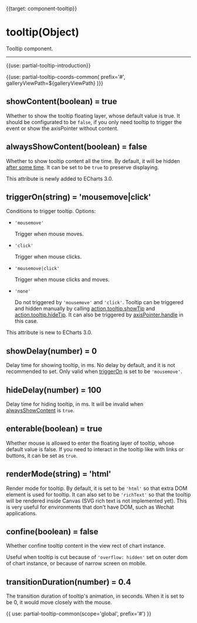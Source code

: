 
{{target: component-tooltip}}

# tooltip(Object)

Tooltip component.

---

{{use: partial-tooltip-introduction}}

{{use: partial-tooltip-coords-common(
    prefix='#',
    galleryViewPath=${galleryViewPath}
)}}

## showContent(boolean) = true

Whether to show the tooltip floating layer, whose default value is true. It should be configurated to be `false`, if you only need tooltip to trigger the event or show the axisPointer without content.

## alwaysShowContent(boolean) = false

Whether to show tooltip content all the time. By default, it will be hidden [after some time](~tooltip.hideDelay). It can be set to be `true` to preserve displaying.

This attribute is newly added to ECharts 3.0.

## triggerOn(string) = 'mousemove|click'

Conditions to trigger tooltip. Options:

+ `'mousemove'`

    Trigger when mouse moves.

+ `'click'`

    Trigger when mouse clicks.

+ `'mousemove|click'`

    Trigger when mouse clicks and moves.

+ `'none'`

    Do not triggered by `'mousemove'` and `'click'`. Tooltip can be triggered and hidden manually by calling [action.tooltip.showTip](api.html#action.tooltip.showTip) and [action.tooltip.hideTip](api.html#action.tooltip.hideTip). It can also be triggered by [axisPointer.handle](~xAxis.axisPointer.handle) in this case.

This attribute is new to ECharts 3.0.

## showDelay(number) = 0

Delay time for showing tooltip, in ms. No delay by default, and it is not recommended to set. Only valid when [triggerOn](~tooltip.triggerOn) is set to be `'mousemove'`.

## hideDelay(number) = 100

Delay time for hiding tooltip, in ms. It will be invalid when [alwaysShowContent](~tooltip.alwaysShowContent) is `true`.

## enterable(boolean) = true

Whether mouse is allowed to enter the floating layer of tooltip, whose default value is false. If you need to interact in the tooltip like with links or buttons, it can be set as `true`.

## renderMode(string) = 'html'

Render mode for tooltip. By default, it is set to be `'html'` so that extra DOM element is used for tooltip. It can also set to be `'richText'` so that the tooltip will be rendered inside Canvas (SVG rich text is not implemented yet). This is very useful for environments that don't have DOM, such as Wechat applications.

## confine(boolean) = false

Whether confine tooltip content in the view rect of chart instance.

Useful when tooltip is cut because of `'overflow: hidden'` set on outer dom of chart instance, or because of narrow screen on mobile.

## transitionDuration(number) = 0.4

The transition duration of tooltip's animation, in seconds. When it is set to be 0, it would move closely with the mouse.

{{ use: partial-tooltip-common(scope='global', prefix='#') }}

